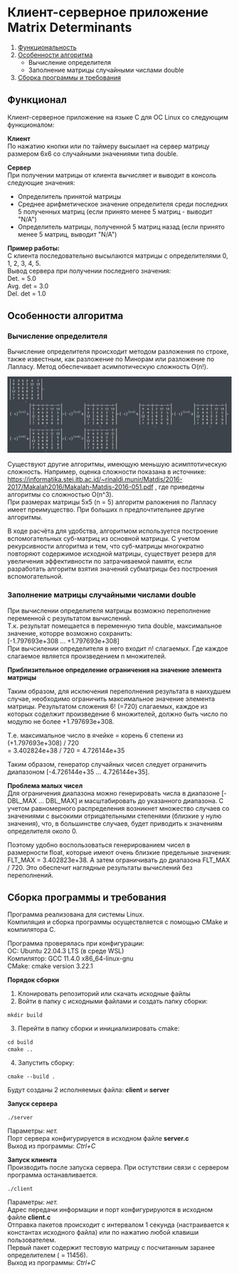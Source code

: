# Клиент-серверное приложение Matrix Determinants

1. [Функциональность](#functionality)
2. [Особенности алгоритма](#speciality)
	- Вычисление определителя
	- Заполнение матрицы случайными числами double
3. [Сборка программы и требования](#requirements)

<a id="functionality"></a>
## Функционал
Клиент-серверное приложение на языке C для ОС Linux со следующим функционалом:

**Клиент**  
По нажатию кнопки или по таймеру высылает на сервер матрицу размером 6x6 со случайными значениями типа double.

**Сервер**  
При получении матрицы от клиента вычисляет и выводит в консоль следующие значения:
- Определитель принятой матрицы
- Среднее арифметическое значение определителя среди последних 5 полученных матриц (если принято менее 5 матриц - выводит "N/A")
- Определитель матрицы, полученной 5 матриц назад (если принято менее 5 матриц, выводит "N/A")

**Пример работы:**  
С клиента последовательно высылаются матрицы с определителями 0, 1, 2, 3, 4, 5.  
Вывод сервера при получении последнего значения:  
	Det. = 5.0  
	Avg. det = 3.0  
	Del. det = 1.0  

<a id="speciality"></a>
## Особенности алгоритма

### Вычисление определителя
Вычисление определителя происходит методом разложения по строке, также известным, как разложение по Минорам или разложение по Лапласу. Метод обеспечивает асимпотическую сложность O(n!).

![img](determinant_calculation.jpg)

Существуют другие алгоритмы, имеющую меньшую асимптотическую сложность. Например, оценка сложности показана в источнике:
https://informatika.stei.itb.ac.id/~rinaldi.munir/Matdis/2016-2017/Makalah2016/Makalah-Matdis-2016-051.pdf
, где приведены алгоритмы со сложностью O(n^3).  
При размерах матрицы 5х5 (n = 5) алгоритм раложения по Лапласу имеет преимущество. При больших n предпочтительнее другие алгоритмы.  

В ходе расчёта для удобства, алгоритмом используется построение вспомогательных суб-матриц из основной матрицы. С учетом рекурсивности алгоритма и тем, что суб-матрицы многократно повторяют содержимое исходной матрицы, существует резерв для увеличения эффективности по затрачиваемой памяти, если разработать алгоритм взятия значений субматрицы без построения вспомогательной.

### Заполнение матрицы случайными числами double
При вычислении определителя матрицы возможно переполнение переменной с результатом вычислений.  
Т.к. результат помещается в переменную типа double, максимальное значение, которре возможно сохранить:  
[-1.797693e+308 ... +1.797693e+308]  
При вычсилении определителя в него входит n! слагаемых. Где каждое слагаемое является произведением n множителей.

**Приблизительное определение ограничения на значение элемента матрицы**  

Таким образом, для исключения переполнения результата в наихудшем случае, необходимо ограничить максимальное значение элемента матрицы.
Результатом сложения 6! (=720) слагаемых, каждое из которых соделжит произведение 6 множителей, должно быть число по модулю не более +1.797693e+308.  

Т.е. максимальное число в ячейке = корень 6 степени из (+1.797693e+308) / 720  
= 3.402824e+38 / 720 = 4.726144e+35

Таким образом, генератор случайных чисел следует ограничить диапазоном [-4.726144e+35 ... 4.726144e+35].

**Проблема малых чисел**  
Для ограничения диапазона можно генерировать числа в диапазоне [-DBL_MAX ... DBL_MAX] и масштабировать до указанного диапазона.
С учетом равномерного распределения возникнет множество случаев со значениями с высокими отрицательными степенями (близкие у нулю значения),
что, в большинстве случаев, будет приводить к значениям определителя около 0.

Поэтому удобно воспользоваться генерированием чисел в размерности float, которые имеют очень близкие предельные значения:
FLT_MAX = 3.402823e+38. А затем ограничивать до диапазона FLT_MAX / 720. Это обеспечит наглядные результаты вычислений без переполнений.

<a id="requirements"></a>
## Сборка программы и требования
Программа реализована для системы Linux.  
Компиляция и сборка программы осуществляется с помощью CMake и компилятора C.  

Программа проверялась при конфигурации:  
ОС: Ubuntu 22.04.3 LTS (в среде WSL)  
Компилятор: GCC 11.4.0 x86_64-linux-gnu  
CMake: cmake version 3.22.1

**Порядок сборки**
1. Клонировать репозиторий или скачать исходные файлы
2. Войти в папку с исходными файлами и создать папку сборки:

```
mkdir build
```

3. Перейти в папку сборки и инициализировать cmake:

```
cd build
cmake ..
```

4. Запустить сборку:

```
cmake --build .
```

Будут созданы 2 исполняемых файла: **client** и **server**

**Запуск сервера**  

```
./server
```

Параметры: _нет._   
Порт сервера конфигурируется в исходном файле **server.c**   
Выход из программы: _Ctrl+C_    

**Запуск клиента**  
Производить после запуска сервера. При остутствии связи с сервером программа останавливается.  

```
./client
```

Параметры: _нет._  
Адрес передачи информации и порт конфигурируются в исходном файле **client.c**  
Отправка пакетов происходит с интервалом 1 секунда (настраивается к константах исходного файла) или по нажатию любой клавиши пользователем.   
Первый пакет содержит тестовую матрицу с посчитанным заранее определителем ( = 11456).  
Выход из программы: _Ctrl+C_